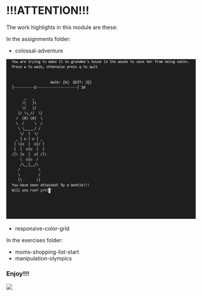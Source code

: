 # !!!ATTENTION!!!

The work highlights in this module are these: 

In the assignments folder: 
- colossal-adventure

![](readmeimages/colossal-adventure-image.png)

- responsive-color-grid

In the exercises folder:
- moms-shopping-list-start
- manipulation-olympics

### Enjoy!!!


![](readmeimages/module-5-spreadsheet.png)